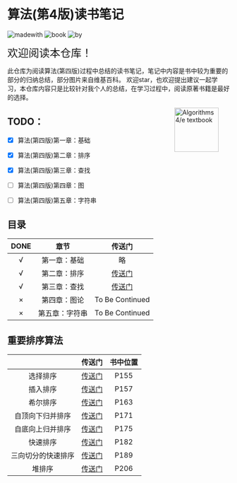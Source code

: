 # 算法(第4版)读书笔记

![madewith](https://img.shields.io/badge/Made%20With-Java-yellow.svg) ![book](https://img.shields.io/badge/BOOK-Algorithms%204th-red.svg)
![by](https://img.shields.io/badge/Summarized%20By-Creams-blue.svg)


<font size="5">欢迎阅读本仓库！</font><br /> 


此仓库为阅读算法(第四版)过程中总结的读书笔记，笔记中内容是书中较为重要的部分的归纳总结，部分图片来自维基百科。
欢迎star，也欢迎提出建议一起学习，本仓库内容只是比较针对我个人的总结，在学习过程中，阅读原著书籍是最好的选择。


<IMG SRC="http://algs4.cs.princeton.edu/cover.png"  align=right hspace=25 width=100 alt = "Algorithms 4/e textbook">

## TODO：
+ [x] 算法(第四版)第一章：基础
+ [x] 算法(第四版)第二章：排序
+ [x] 算法(第四版)第三章：查找
+ [ ] 算法(第四版)第四章：图
+ [ ] 算法(第四版)第五章：字符串


## 目录

| DONE | 章节 | 传送门 |
| :------: | :------: | :------: |
| √  | 第一章：基础 | 略 |
| √  | 第二章：排序 | [传送门](https://github.com/Crearns/Algorithms-4th/blob/master/note.md#chapter2) |
| √  | 第三章：查找 | [传送门](https://github.com/Crearns/Algorithms-4th/blob/master/note.md#chapter3-search) |
| ×  | 第四章：图论 | To Be Continued |
| ×  | 第五章：字符串 | To Be Continued |



## 重要排序算法

|  | 传送门 | 书中位置 |
| :------: | :------: | :------: |
| 选择排序 | [传送门](https://github.com/Crearns/Algorithms-4th/blob/master/note.md#selection) |P155|
| 插入排序 | [传送门](https://github.com/Crearns/Algorithms-4th/blob/master/note.md#insertion) |P157|
| 希尔排序 | [传送门](https://github.com/Crearns/Algorithms-4th/blob/master/note.md#shell) |P163|
| 自顶向下归并排序 | [传送门](https://github.com/Crearns/Algorithms-4th/blob/master/note.md#merge-top-down) |P171|
| 自底向上归并排序 | [传送门](https://github.com/Crearns/Algorithms-4th/blob/master/note.md#merge-down-top) |P175|
| 快速排序 | [传送门](https://github.com/Crearns/Algorithms-4th/blob/master/note.md#quick) |P182|
| 三向切分的快速排序 | [传送门](https://github.com/Crearns/Algorithms-4th/blob/master/note.md#%E6%94%B9%E8%BF%9B%E7%AE%97%E6%B3%95) |P189|
| 堆排序 | [传送门](https://github.com/Crearns/Algorithms-4th/blob/master/note.md#%E5%A0%86%E6%8E%92%E5%BA%8F) |P206|

